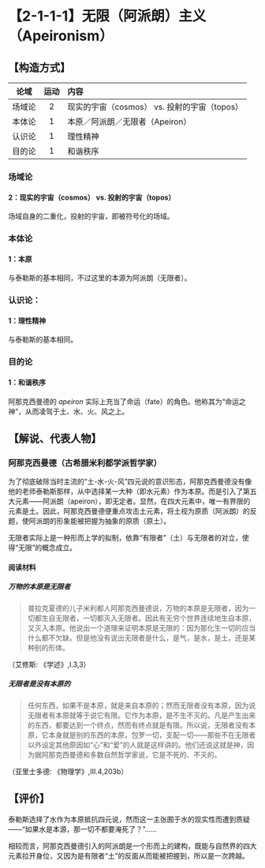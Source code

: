 # 【2-1-1-1】无限（阿派朗）主义（Apeironism）

## 【构造方式】
|  论域  | 运动 | 内容                   |
| :----: | :--: | :--------------------- |
| 场域论 | 2    |现实的宇宙（cosmos） vs. 投射的宇宙（topos） |
| 本体论 |   1  | 本原／阿派朗／无限者（Apeiron） |
| 认识论 |  1   |理性精神 |
| 目的论 |   1  |和谐秩序 |

### 场域论

#### 2：现实的宇宙（cosmos） vs. 投射的宇宙（topos）

场域自身的二重化，投射的宇宙，即被符号化的场域。

### 本体论

####  1：本原

与泰勒斯的基本相同，不过这里的本源为阿派朗（无限者）。
### 认识论：

#### 1：理性精神

与泰勒斯的基本相同。
### 目的论

#### 1：和谐秩序

阿那克西曼德的 *apeiron* 实际上充当了命运（fate）的角色。他称其为“命运之神”，从而凌驾于土、水、火、风之上。

## 【解说、代表人物】

### 阿那克西曼德（古希腊米利都学派哲学家）

为了彻底破除当时主流的“土-水-火-风”四元说的意识形态，阿那克西曼德没有像他的老师泰勒斯那样，从中选择某一大种（即水元素）作为本原。而是引入了第五大元素——阿派朗（apeiron），即无定者。显然，在四大元素中，唯一有界限的元素是土。因此，阿那克西曼德便重点攻击土元素，将土视为原质（阿派朗）的反题，使阿派朗的形象能被把握为抽象的原质（原土）。

无限者实际上是一种形而上学的拟制，依靠“有限者”（土）与无限者的对立，使得“无限”的概念成立。
#### 阅读材料

##### 万物的本原是无限者

> 普拉克夏德的儿子米利都人阿那克西曼德说，万物的本原是无限者，因为一切都生自无限者，一切都灭入无限者。因此有无穷个世界连续地生自本原，又灭入本原。他说出一个道理来证明本原是无限的：因为那化生一切的应当什么都不欠缺。但是他没有说出无限者是什么，是气，是水，是土，还是某种别的形体。

（艾修斯: 《学述》,Ⅰ.3,3） 

##### 无限者是没有本原的

> 任何东西，如果不是本原，就是来自本原的；然而无限者没有本原，因为说无限者有本原就等于说它有限。它作为本原，是不生不灭的。凡是产生出来的东西，都要达到一个终点，然而有终点就是有限。所以说，无限者没有本原，它本身就是别的东西的本原，包罗一切，支配一切——那些不在无限者以外设定其他原因如“心”和“爱”的人就是这样讲的。他们还说这就是神，因为据阿那克西曼德和多数自然哲学家说，它是不死的、不灭的。
>

（亚里士多德: 《物理学》,Ⅲ.4,203b）

## 【评价】
泰勒斯选择了水作为本原抵抗四元说，然而这一主张囿于水的现实性而遭到质疑——“如果水是本源，那一切不都要淹死了？”……

相较而言，阿那克西曼德引入的阿派朗是一个形而上的建构，既能与自然界的四大元素拉开身位，又因为是有限者“土”的反面从而能被把握到，所以是一次跨越。



